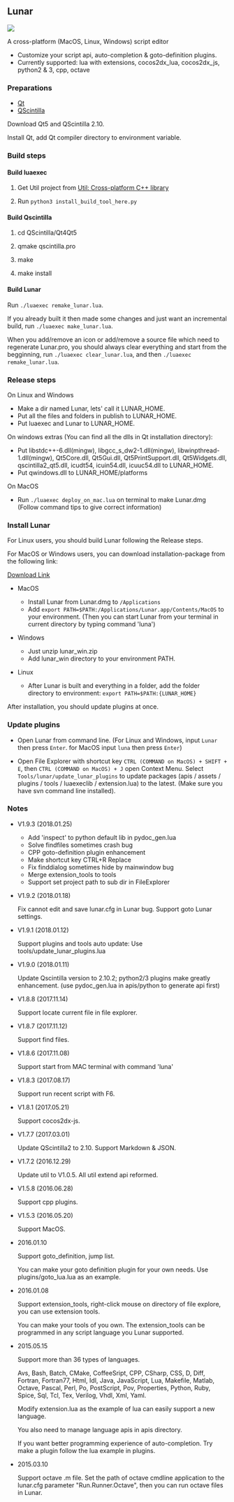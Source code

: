 ## Lunar ##

![](https://github.com/joshua-meng/Lunar/wiki/assets/lunar_linux.png)

A cross-platform (MacOS, Linux, Windows) script editor

- Customize your script api, auto-completion & goto-definition plugins.
- Currently supported: lua with extensions, cocos2dx_lua, cocos2dx_js, python2 & 3, cpp, octave 

### Preparations ###

- [Qt](https://www.qt.io/)
- [QScintilla](https://github.com/jie-meng/QScintilla)

Download Qt5 and QScintilla 2.10.

Install Qt, add Qt compiler directory to environment variable.

### Build steps ###

#### Build luaexec ####

1. Get Util project from [Util: Cross-platform C++ library](https://github.com/jie-meng/Util)

2. Run `python3 install_build_tool_here.py`
 
#### Build Qscintilla ####

1. cd QScintilla/Qt4Qt5

2. qmake qscintilla.pro

3. make

4. make install

#### Build Lunar ####

Run `./luaexec remake_lunar.lua`.

If you already built it then made some changes and just want an incremental build, run `./luaexec make_lunar.lua`.

When you add/remove an icon or add/remove a source file which need to regenerate Lunar.pro, you should always clear everything and start from the begginning, run `./luaexec clear_lunar.lua`, and then `./luaexec remake_lunar.lua`.

### Release steps ###

On Linux and Windows 

- Make a dir named Lunar, lets' call it LUNAR_HOME. 
- Put all the files and folders in publish to LUNAR_HOME.
- Put luaexec and Lunar to LUNAR_HOME.

On windows extras (You can find all the dlls in Qt installation directory):

- Put libstdc++-6.dll(mingw), libgcc_s_dw2-1.dll(mingw), libwinpthread-1.dll(mingw), Qt5Core.dll, Qt5Gui.dll,  Qt5PrintSupport.dll, Qt5Widgets.dll, qscintilla2_qt5.dll, icudt54, icuin54.dll, icuuc54.dll to LUNAR_HOME.
- Put qwindows.dll to LUNAR_HOME/platforms

On MacOS

- Run `./luaexec deploy_on_mac.lua` on terminal to make Lunar.dmg (Follow command tips to give correct information)

### Install Lunar ###

For Linux users, you should build Lunar following the Release steps.

For MacOS or Windows users, you can download installation-package from the following link:

[Download Link](https://github.com/jie-meng/Lunar/releases)

- MacOS

    - Install Lunar from Lunar.dmg to `/Applications`
    - Add `export PATH=$PATH:/Applications/Lunar.app/Contents/MacOS` to your environment. (Then you can start Lunar from your terminal in current directory by typing command 'luna')
    
- Windows

    - Just unzip lunar_win.zip
    - Add lunar_win directory to your environment PATH.
    
- Linux

    - After Lunar is built and everything in a folder, add the folder directory to environment: `export PATH=$PATH:{LUNAR_HOME}`
    
After installation, you should update plugins at once.

### Update plugins ###

- Open Lunar from command line. (For Linux and Windows, input `Lunar` then press `Enter`. for MacOS input `luna` then press `Enter`)

- Open File Explorer with shortcut key `CTRL (COMMAND on MacOS) + SHIFT + E`, then `CTRL (COMMAND on MacOS) + J` open Context Menu. Select `Tools/lunar/update_lunar_plugins` to update packages (apis / assets / plugins / tools / luaexeclib / extension.lua) to the latest. (Make sure you have svn command line installed).

### Notes ###

- V1.9.3 (2018.01.25)

    - Add 'inspect' to python default lib in pydoc_gen.lua
    - Solve findfiles sometimes crash bug
    - CPP goto-definition plugin enhancement
    - Make shortcut key CTRL+R Replace
    - Fix finddialog sometimes hide by mainwindow bug
    - Merge extension_tools to tools
    - Support set project path to sub dir in FileExplorer

- V1.9.2 (2018.01.18)

    Fix cannot edit and save lunar.cfg in Lunar bug. Support goto Lunar settings.

- V1.9.1 (2018.01.12)

    Support plugins and tools auto update: Use tools/update_lunar_plugins.lua

- V1.9.0 (2018.01.11)

    Update Qscintilla version to 2.10.2; python2/3 plugins make greatly enhancement. (use pydoc_gen.lua in apis/python to generate api first)

- V1.8.8 (2017.11.14)
    
    Support locate current file in file explorer.

- V1.8.7 (2017.11.12)
    
    Support find files.
    
- V1.8.6 (2017.11.08)
	
    Support start from MAC terminal with command 'luna'

- V1.8.3 (2017.08.17)

    Support run recent script with F6.
    
- V1.8.1 (2017.05.21)
    
    Support cocos2dx-js.
    
- V1.7.7 (2017.03.01)

    Update QScintilla2 to 2.10. Support Markdown & JSON.

- V1.7.2 (2016.12.29)
	
    Update util to V1.0.5. All util extend api reformed.
    
- V1.5.8 (2016.06.28)
    
    Support cpp plugins.

- V1.5.3 (2016.05.20)

    Support MacOS.
    
- 2016.01.10
    
    Support goto_definition, jump list.

    You can make your goto definition plugin for your own needs. Use plugins/goto_lua.lua as an example.
   
- 2016.01.08

	Support extension_tools, right-click mouse on directory of file explore, you can use extension tools.
	
	You can make your tools of you own. The extension_tools can be programmed in any script language you Lunar supported.
    
- 2015.05.15

	Support more than 36 types of languages.
	
	Avs, Bash, Batch, CMake, CoffeeSript, CPP, CSharp, CSS, D, Diff, Fortran, Fortran77, Html, Idl, 
	Java, JavaScript, Lua, Makefile, Matlab, Octave, Pascal, Perl, Po, PostScript, Pov, Properties, 
	Python, Ruby, Spice, Sql, Tcl, Tex, Verilog, Vhdl, Xml, Yaml.
	
	Modify extension.lua as the example of lua can easily support a new language.
	
	You also need to manage language apis in apis directory.

	If you want better programming experience of auto-completion. Try make a plugin follow the lua example in plugins.

- 2015.03.10

	Support octave .m file. Set the path of octave cmdline application to the lunar.cfg parameter "Run.Runner.Octave", then you can run octave files in Lunar.
